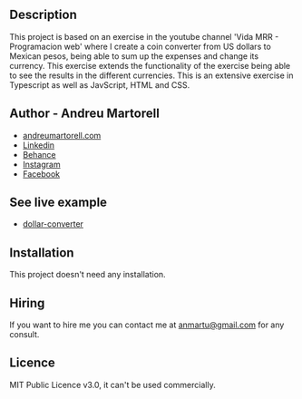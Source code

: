 ## Description
This project is based on an exercise in the youtube channel 'Vida MRR - Programacion web' where I create a coin converter from US dollars to Mexican pesos, being able to sum up the expenses and change its currency. This exercise extends the functionality of the exercise being able to see the results in the different currencies. This is an extensive exercise in Typescript as well as JavScript, HTML and CSS.

## Author - Andreu Martorell

* [andreumartorell.com](https://andreumartorell.com/)
* [Linkedin](https://www.linkedin.com/in/andreumartorell/)
* [Behance](https://www.behance.net/andreumartorell)
* [Instagram](https://www.instagram.com/andreu.martorell/)
* [Facebook](https://www.facebook.com/profile.php?id=100067746965537)

## See live example
- [dollar-converter](https://andreumartorell.github.io/dollar-converter/)

## Installation
This project doesn't need any installation.

## Hiring
If you want to hire me you can contact me at anmartu@gmail.com for any consult.

## Licence
MIT Public Licence v3.0, it can't be used commercially.